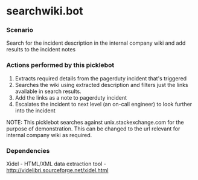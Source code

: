 searchwiki.bot
==========

### Scenario
Search for the incident description in the internal company wiki and add results to the incident notes

### Actions performed by this picklebot
1. Extracts required details from the pagerduty incident that's triggered
2. Searches the wiki using extracted description and filters just the links available in search results.
3. Add the links as a note to pagerduty incident
4. Escalates the incident to next level (an on-call engineer) to look further into the incident

NOTE: This picklebot searches against unix.stackexchange.com for the purpose of demonstration. This can be changed to the url relevant for internal company wiki as required.    

### Dependencies
Xidel - HTML/XML data extraction tool - http://videlibri.sourceforge.net/xidel.html
